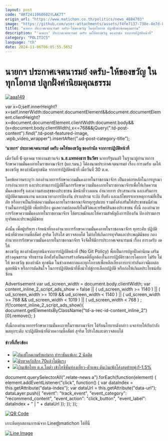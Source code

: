 ```yaml
---
layout: post
code: "ART2411060602YLAK7T"
origin_url: "https://www.matichon.co.th/politics/news_4884703"
image: "https://github.com/user-attachments/assets/f4fe7137-738e-4e7d-8c33-72d0a6d2a446"
title: "นายกฯ ประกาศเจตนารมย์ งดรับ-ให้ของขวัญ ในทุกโอกาส ปลูกฝั่งค่านิยมคุณธรรม"
description: "'นายกฯ' ประกาศเจตนารมย์ งดรับ งดให้ของขวัญ ของกำนัล จากการปฎิบัติหน้าที่"
category: "POLITICS"
language: "th"
date: 2024-11-06T06:05:55.565Z
---
```


# นายกฯ ประกาศเจตนารมย์ งดรับ-ให้ของขวัญ ในทุกโอกาส ปลูกฝั่งค่านิยมคุณธรรม

[![](https://www.matichon.co.th/wp-content/uploads/2024/11/aaa149.jpg "aaa149")](https://www.matichon.co.th/wp-content/uploads/2024/11/aaa149.jpg)

var x=0;self.innerHeight?x=self.innerWidth:document.documentElement&&document.documentElement.clientHeight?x=document.documentElement.clientWidth:document.body&&(x=document.body.clientWidth),x<=768&&jQuery(".td-post-content").find(".td-post-featured-image, .wpb\_video\_wrapper").insertAfter(".ud-post-category-title");

**‘นายกฯ’ ประกาศเจตนารมย์ งดรับ งดให้ของขวัญ ของกำนัล จากการปฎิบัติหน้าที่**

เมื่อวันที่ 6 ตุลาคม รายงานข่าวแจ้ง **น.ส.แพทองธาร ชินวัตร** นายกรัฐมนตรี ในฐานะผู้อำนวยการรักษาความมั่นคงภายในราชอาณาจักร (ผอ.รมน.) ได้ลงนามประกาศเจตนารมย์ เรื่อง การงดรับ งดให้ ของขวัญ ของกำนันทุกชนิด จากการปฎิบัติหน้าที่ เมื่อวันที่ 30 ต.ค.

โดยข้อความระบุว่า กองอำนวยการรักษาความมั่นคงภายในราชอาณาจักร เป็นองค์กรหลักในการบูรณาการอำนวยการ และประสานการปฏิบัติในการรักษาความมั่นคงภายในราชอาณาจักรเพื่อให้เกิดความมั่นคงของรัฐ และความสงบสุขของประชาชน มีหน้าที่วางแผน อำนวยการ ประสานงาน และเสริมการปฏิบัติตามแผนงาน และแนวทางการป้องกัน ปราบปราม ระงับ ยับยัง และแก้ไขบรรเทาเหตุการณ์ที่เป็นภัย หรืออาจเป็นภัยต่อความมั่นคงภายในราชอาณาจักรทุกรูปแบบ รวมทั้งส่งเสริมให้ประชาชนมีส่วนร่วมในการปฏิบัติ เพื่อปกป้อง ดูแลความปลอดภัยในชีวิตและทรัพย์สินของประชาชน ทั้งนี้ กองอำนวยการรักษาความมั่นคงภายในราชอาณาจักร ได้ตระหนักและให้ความสำคัญถึงการป้องกัน ป้องปรามการทุจริตและประพฤติมิชอบ

ดังนั้น เพื่อผู้บริหาร เจ้าหน้าที่กองอำนวยการรักษาความมั่นคงภายในราชอาณาจักร ทุกระดับ ปฏิบัติหน้าที่ด้วยความซื่อสัตย์ สุจริต โปร่งใส ตรวจสอบได้ ไม่ก่อให้เกิดการทุจริตและประพฤติมิชอบ กองอำนวยการรักษาความมั่นคงภายในราชอาณาจักร จึงจัดให้มีการประกาศเจตนารมณ์ เรื่อง การงดรับ งดให้  
ของขวัญ ของกำนัลทุกชนิดจากการปฏิบัติหน้าที่ (No Git Policy) พื่อเป็นการปลูกฝั่งค่านิยม เสริมสร้างคุณธรรม จริยธรรม อีกทั้งยังเป็นการสร้างทัศนคติที่ถูกต้องในการปฏิบัติราชการโดยการ ไม่รับ ไม่ให้ ของขวัญ ของกำนัล ทุกชนิด ในช่วงเทศกาลและทุกโอกาสเพื่อหลีกเลี่ยงการกระทำอันอาจมีผลต่อดุลยพินิจ หรือการตัดสินใจ ในการปฏิบัติหน้าที่ซึ่งนำไปสู่การเลือกปฏิบัติ หรือก่อให้เกิผลประโยชน์ทับซ้อน

Advertisement var ud\_screen\_width = document.body.clientWidth; var content\_inline\_2\_script\_ads\_show = false || ( ud\_screen\_width >= 1140 ) || ( ud\_screen\_width >= 1019 && ud\_screen\_width < 1140 ) || ( ud\_screen\_width >= 768 && ud\_screen\_width < 1019 ) || ( ud\_screen\_width < 768 ) ; if(!content\_inline\_2\_script\_ads\_show){ document.getElementsByClassName("td-a-rec-id-content\_inline\_2")\[0\].remove(); }

ทั้งนี้กองอำนวยการรักษาความมั่นคงภายในราชอาณาจักร ได้รับนโยบายดังกล่าว แจกจ่ายให้กับกำลังพลทุกระดับ จะปฎิบัติหน้าที่ด้วยความซื่อสัตย์ สุจริต โปร่งใสและตรวจสอบได้

#### ข่าวที่เกี่ยวข้อง

*   [![](https://www.matichon.co.th/wp-content/uploads/2024/11/7281-5.jpg)อันเช่โอดเกมรับแย่มาก ทำราชันแพ้เละ 2 นัดติด](https://www.matichon.co.th/sport/footballinter/footballintereuro/news_4884621)
*   [![](https://www.matichon.co.th/wp-content/uploads/2024/11/maxresdefault-25.jpg)นับขวดกับสีกา 70แล้วไม่มีแรง](https://www.matichon.co.th/clips/news_4884735)
*   [![](https://www.matichon.co.th/wp-content/uploads/2024/11/1-68.jpg)เงินเฟ้อไทย ต.ค.โตต่ำ เข้าไฮซีซั่นท่องเที่ยว-ตั๋วแพง ดันเงินเฟ้อโค้งสุดท้ายพุ่ง1-1.5%](https://www.matichon.co.th/economy/news_4884690)

document.querySelectorAll(".relate-news a").forEach(function(element) { element.addEventListener("click", function() { var dataIndex = this.getAttribute("data-index"); var dataUrl = this.getAttribute("data-url"); dataLayer.push({ "event": "track\_event", "event\_category": "recommend\_content", "event\_action": "click\_button", "event\_label": dataIndex + " | " + dataUrl }); }); });

[![QR Code](https://www.matichon.co.th/wp-content/uploads/2023/07/wob1371z.jpg)](https://lin.ee/ht0nDxX)

เกาะติดทุกสถานการณ์จาก Line@matichon ได้ที่นี่

[![Line Image](https://www.matichon.co.th/wp-content/uploads/2023/07/th.png)](https://lin.ee/ht0nDxX)